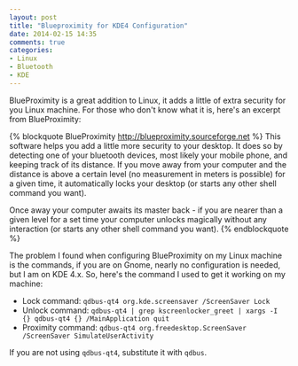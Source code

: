 ```yaml
---
layout: post
title: "Blueproximity for KDE4 Configuration"
date: 2014-02-15 14:35
comments: true
categories:
- Linux
- Bluetooth
- KDE
---
```

BlueProximity is a great addition to Linux, it adds a little of extra security
for you Linux machine. For those who don't know what it is, here's an excerpt
from BlueProximity:

{% blockquote BlueProximity http://blueproximity.sourceforge.net %}
This software helps you add a little more security to your desktop. It does so
by detecting one of your bluetooth devices, most likely your mobile phone, and
keeping track of its distance. If you move away from your computer and the
distance is above a certain level (no measurement in meters is possible) for a
given time, it automatically locks your desktop (or starts any other shell
command you want).

Once away your computer awaits its master back - if you are nearer than a given
level for a set time your computer unlocks magically without any interaction
(or starts any other shell command you want).
{% endblockquote %}
<!-- more -->

The problem I found when configuring BlueProximity on my Linux machine is the
commands, if you are on Gnome, nearly no configuration is needed, but I am on
KDE 4.x. So, here's the command I used to get it working on my machine:

- Lock command: `qdbus-qt4 org.kde.screensaver /ScreenSaver Lock`
- Unlock command: `qdbus-qt4 | grep kscreenlocker_greet | xargs -I {} qdbus-qt4 {} /MainApplication quit`
- Proximity command: `qdbus-qt4 org.freedesktop.ScreenSaver /ScreenSaver SimulateUserActivity`

If you are not using `qdbus-qt4`, substitute it with `qdbus`.

